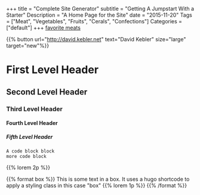 +++
title = "Complete Site Generator"
subtitle = "Getting A Jumpstart With a Starter"
Description = "A Home Page for the Site"
date = "2015-11-20"
Tags = ["Meat", "Vegetables", "Fruits", "Cerals", "Confections"]
Categories = ["default"]
+++
[favorite meats](/meat/favs)

{{% button url="http://david.kebler.net" text="David Kebler" size="large" target="new"%}}

# First Level Header

## Second Level Header

### Third Level Header

#### Fourth Level Header

##### Fifth Level Header

    A code block block
    more code block

 {{% lorem 2p %}}

 {{% format box %}}
 This is some text in a box. It uses a hugo shortcode to apply a styling class in this case "box"
 {{% lorem 1p %}}
 {{% /format %}}
